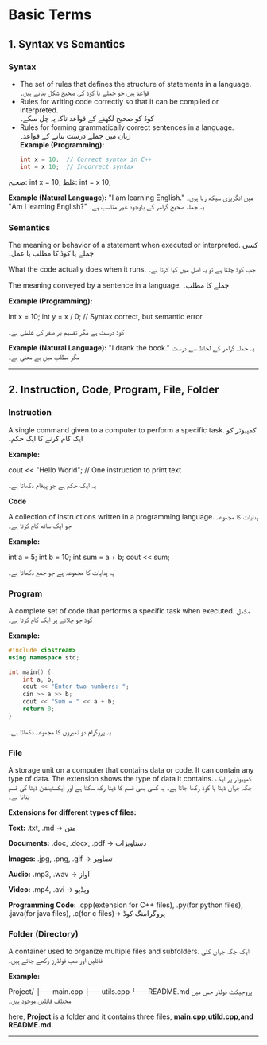 # Basic Terms

## 1. Syntax vs Semantics

### Syntax
- The set of rules that defines the structure of statements in a language.  
  قواعد ہیں جو جملے یا کوڈ کی صحیح شکل بتاتے ہیں۔  
- Rules for writing code correctly so that it can be compiled or interpreted.  
  کوڈ کو صحیح لکھنے کے قواعد تاکہ یہ چل سکے۔  
- Rules for forming grammatically correct sentences in a language.  
  زبان میں جملے درست بنانے کے قواعد۔  
**Example (Programming):** 
  ```cpp
  int x = 10;  // Correct syntax in C++
  int = x 10;  // Incorrect syntax

صحیح: int x = 10;
غلط: int = x 10;

**Example (Natural Language):**
"I am learning English."
میں انگریزی سیکھ رہا ہوں۔
"Am I learning English?"
یہ جملہ صحیح گرامر کے باوجود غیر مناسب ہے۔


### Semantics

The meaning or behavior of a statement when executed or interpreted.
کسی جملے یا کوڈ کا مطلب یا عمل۔

What the code actually does when it runs.
جب کوڈ چلتا ہے تو یہ اصل میں کیا کرتا ہے۔

The meaning conveyed by a sentence in a language.
جملے کا مطلب۔

**Example (Programming):**

int x = 10;
int y = x / 0; // Syntax correct, but semantic error

کوڈ درست ہے مگر تقسیم بر صفر کی غلطی ہے۔

**Example (Natural Language):**
"I drank the book."
یہ جملہ گرامر کے لحاظ سے درست مگر مطلب میں بے معنی ہے۔



---

## 2. Instruction, Code, Program, File, Folder

### Instruction

A single command given to a computer to perform a specific task.
کمپیوٹر کو ایک کام کرنے کا ایک حکم۔

**Example:**

cout << "Hello World"; // One instruction to print text

یہ ایک حکم ہے جو پیغام دکھاتا ہے۔


**Code**

A collection of instructions written in a programming language.
ہدایات کا مجموعہ جو ایک ساتھ کام کرتا ہے۔

**Example:**

int a = 5;
int b = 10;
int sum = a + b;
cout << sum;

یہ ہدایات کا مجموعہ ہے جو جمع دکھاتا ہے۔


### Program

A complete set of code that performs a specific task when executed.
مکمل کوڈ جو چلانے پر ایک کام کرتا ہے۔

**Example:**
```cpp
#include <iostream>
using namespace std;

int main() {
    int a, b;
    cout << "Enter two numbers: ";
    cin >> a >> b;
    cout << "Sum = " << a + b;
    return 0;
}
```
یہ پروگرام دو نمبروں کا مجموعہ دکھاتا ہے۔


### File

A storage unit on a computer that contains data or code. It can contain any type of data. The extension shows the type of data it contains.
کمپیوٹر پر ایک جگہ جہاں ڈیٹا یا کوڈ رکھا جاتا ہے۔ یہ کسی بھی قسم کا ڈیٹا رکھ سکتا ہے اور ایکسٹینشن ڈیٹا کی قسم بتاتا ہے۔

**Extensions for different types of files:**

**Text:** .txt, .md → متن

**Documents:** .doc, .docx, .pdf → دستاویزات

**Images:** .jpg, .png, .gif → تصاویر

**Audio:** .mp3, .wav → آواز

**Video:** .mp4, .avi → ویڈیو

**Programming Code:**   .cpp(extension for C++ files), .py(for python files), .java(for java files), .c(for c files)→ پروگرامنگ کوڈ



### Folder (Directory)

A container used to organize multiple files and subfolders.
ایک جگہ جہاں کئی فائلیں اور سب فولڈرز رکھے جاتے ہیں۔

**Example:**

Project/
  ├── main.cpp
  ├── utils.cpp
  └── README.md
پروجیکٹ فولڈر جس میں مختلف فائلیں موجود ہیں۔

here, **Project** is a folder and it contains three files, **main.cpp,utild.cpp,and README.md.**


---



